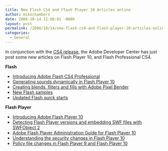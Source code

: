 ```yaml
---
title: New Flash CS4 and Flash Player 10 Articles online
author: mikechambers
date: 2008-10-14 12:08:01 -0800
layout: post
permalink: /2008/10/14/new-flash-cs4-and-flash-player-10-articles-online/
categories:
  - General
---
```



In conjunction with the [CS4 release][1], the Adobe Developer Center has just post some new articles on Flash Player 10, and Flash Professional CS4.  
<!--more-->

  
**Flash**

*   [Introducing Adobe Flash CS4 Professional][2]
*   [Generating sounds dynamically in Flash Player 10][3]
*   [Creating blends, filters and fills with Adobe Pixel Bender][4]
*   [New Flash samples][5]
*   [Updated Flash quick starts][6]

**Flash Player**

*   [Introducing Adobe Flash Player 10][7]
*   [Detecting Flash Player versions and embedding SWF files with SWFObject 2][8]
*   [Adobe Flash Player Administration Guide for Flash Player 10][9]
*   [Understanding the security changes in Flash Player 10][10]
*   [Policy file changes in Flash Player 9 and Flash Player 10][11]

 [1]: http://www.adobe.com/products/creativesuite/
 [2]: http://www.adobe.com/devnet/logged_in/dwinnie_flcs4.html
 [3]: http://www.adobe.com/devnet/flash/articles/dynamic_sound_generation.html
 [4]: http://www.adobe.com/devnet/flash/articles/pixel_bender_basics.html
 [5]: http://www.adobe.com/devnet/flash/?navID=samples
 [6]: http://www.adobe.com/devnet/flash/?navID=quickstart
 [7]: http://www.adobe.com/devnet/logged_in/jchurch_flashplayer10.html
 [8]: http://www.adobe.com/devnet/flashplayer/articles/swfobject.html
 [9]: http://www.adobe.com/devnet/flashplayer/articles/flash_player_admin_guide.html
 [10]: http://www.adobe.com/devnet/flashplayer/articles/fplayer10_security_changes.html
 [11]: http://www.adobe.com/devnet/flashplayer/articles/fplayer9_security.html